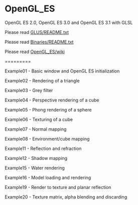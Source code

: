 OpenGL_ES
=========

OpenGL ES 2.0, OpenGL ES 3.0 and OpenGL ES 3.1 with GLSL

Please read [GLUS/README.txt](https://github.com/McNopper/OpenGL_ES/blob/master/GLUS/README.txt)

Please read [Binaries/README.txt](https://github.com/McNopper/OpenGL_ES/blob/master/GLUS/README.txt)

Please read [OpenGL_ES/wiki](https://github.com/McNopper/OpenGL_ES/wiki)

=========

Example01 - Basic window and OpenGL ES initialization
	
Example02 - Rendering of a triangle

Example03 - Grey filter
	
Example04 - Perspective rendering of a cube

Example05 - Phong rendering of a sphere
	
Example06 - Texturing of a cube

Example07 - Normal mapping

Example08 - Environment/cube mapping





Example11 - Reflection and refraction

Example12 - Shadow mapping





Example15 - Water rendering

Example16 - Model loading and rendering





Example19 - Render to texture and planar reflection

Example20 - Texture matrix, alpha blending and discarding
